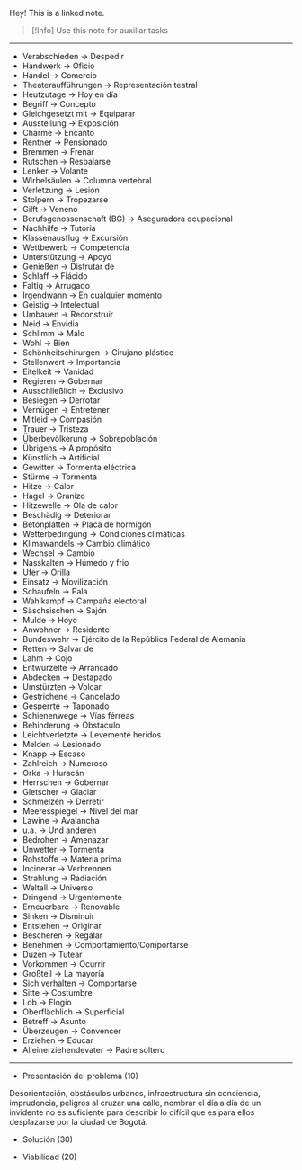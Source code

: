 Hey! This is a linked note.

>[!Info]
>Use this note for auxiliar tasks

---

- Verabschieden -> Despedir
- Handwerk -> Oficio
- Handel -> Comercio
- Theateraufführungen -> Representación teatral
- Heutzutage -> Hoy en día
- Begriff -> Concepto
- Gleichgesetzt mit -> Equiparar
- Ausstellung -> Exposición
- Charme -> Encanto
- Rentner -> Pensionado
- Bremmen -> Frenar
- Rutschen -> Resbalarse
- Lenker -> Volante
- Wirbelsäulen -> Columna vertebral
- Verletzung -> Lesión
- Stolpern -> Tropezarse
- Gilft -> Veneno
- Berufsgenossenschaft (BG) -> Aseguradora ocupacional
- Nachhilfe -> Tutoría
- Klassenausflug -> Excursión
- Wettbewerb -> Competencia
- Unterstützung -> Apoyo
- Genießen -> Disfrutar de
- Schlaff -> Flácido
- Faltig -> Arrugado
- Irgendwann -> En cualquier momento
- Geistig -> Intelectual
- Umbauen -> Reconstruir 
- Neid -> Envidia
- Schlimm -> Malo
- Wohl -> Bien
- Schönheitschirurgen -> Cirujano plástico
- Stellenwert -> Importancia
- Eitelkeit -> Vanidad
- Regieren -> Gobernar
- Ausschließlich -> Exclusivo
- Besiegen -> Derrotar
- Vernügen -> Entretener
- Mitleid -> Compasión
- Trauer -> Tristeza
- Überbevölkerung -> Sobrepoblación
- Übrigens -> A propósito
- Künstlich -> Artificial
- Gewitter -> Tormenta eléctrica
- Stürme -> Tormenta
- Hitze -> Calor
- Hagel -> Granizo
- Hitzewelle -> Ola de calor
- Beschädig -> Deteriorar
- Betonplatten -> Placa de hormigón
- Wetterbedingung -> Condiciones climáticas 
- Klimawandels -> Cambio climático
- Wechsel -> Cambio
- Nasskalten -> Húmedo y frio
- Ufer -> Orilla
- Einsatz -> Movilización
- Schaufeln -> Pala
- Wahlkampf -> Campaña electoral
- Säschsischen -> Sajón
- Mulde -> Hoyo
- Anwohner -> Residente
- Bundeswehr -> Ejército de la República Federal de Alemania
- Retten -> Salvar de
- Lahm -> Cojo
- Entwurzelte -> Arrancado
- Abdecken -> Destapado
- Umstürzten -> Volcar
- Gestrichene -> Cancelado
- Gesperrte -> Taponado
- Schienenwege -> Vías férreas
- Behinderung -> Obstáculo
- Leichtverletzte -> Levemente heridos
- Melden -> Lesionado
- Knapp -> Escaso
- Zahlreich -> Numeroso
- Orka -> Huracán
- Herrschen -> Gobernar
- Gletscher -> Glaciar
- Schmelzen -> Derretir
- Meeresspiegel -> Nivel del mar
- Lawine -> Avalancha
- u.a. -> Und anderen
- Bedrohen -> Amenazar
- Unwetter -> Tormenta
- Rohstoffe -> Materia prima
- Incinerar -> Verbrennen
- Strahlung -> Radiación
-  Weltall -> Universo
- Dringend -> Urgentemente
- Erneuerbare -> Renovable
- Sinken -> Disminuir
- Entstehen -> Originar
- Bescheren -> Regalar
- Benehmen -> Comportamiento/Comportarse
- Duzen -> Tutear
- Vorkommen -> Ocurrir
- Großteil -> La mayoría
- Sich verhalten -> Comportarse
- Sitte -> Costumbre
- Lob -> Elogio
- Oberflächlich -> Superficial
- Betreff -> Asunto
- Überzeugen -> Convencer
- Erziehen -> Educar
- Alleinerziehendevater -> Padre soltero

---

- Presentación del problema (10)

Desorientación, obstáculos urbanos, infraestructura sin conciencia, imprudencia, peligros al cruzar una calle, nombrar el día a día de un invidente no es suficiente para describir lo difícil que es para ellos desplazarse por la ciudad de Bogotá.

- Solución (30)






- Viabilidad (20)